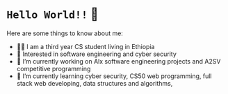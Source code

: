 # `Hello World!!`  👋


<!--**blenassefa2/blenassefa2** is a ✨ _special_ ✨ repository because its `README.md` (this file) appears on your GitHub profile.-->

Here are some things to know about me:

- 👩‍🎓 I am a third year CS student living in Ethiopia
- 📖 Interested in software engineering and cyber security
- 🔭 I’m currently working on Alx software engineering projects and A2SV competitive programming
- 🌱 I’m currently learning cyber security, CS50 web programming, full stack web developing, data structures and algorithms, 
